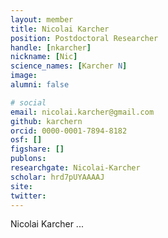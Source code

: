 ```yaml
---
layout: member
title: Nicolai Karcher
position: Postdoctoral Researcher
handle: [nkarcher]
nickname: [Nic]
science_names: [Karcher N]
image:
alumni: false

# social
email: nicolai.karcher@gmail.com
github: karchern
orcid: 0000-0001-7894-8182
osf: []
figshare: []
publons:
researchgate: Nicolai-Karcher
scholar: hrd7pUYAAAAJ
site:
twitter:
---
```


Nicolai Karcher ...
